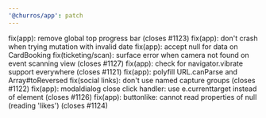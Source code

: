 ```yaml
---
'@churros/app': patch
---
```


fix(app): remove global top progress bar (closes #1123)
fix(app): don't crash when trying mutation with invalid date
fix(app): accept null for data on CardBooking
fix(ticketing/scan): surface error when camera not found on event scanning view (closes #1127)
fix(app): check for navigator.vibrate support everywhere (closes #1121)
fix(app): polyfill URL.canParse and Array#toReversed
fix(social links): don't use named capture groups (closes #1122)
fix(app): modaldialog close click handler: use e.currenttarget instead of element (closes #1126)
fix(app): buttonlike: cannot read properties of null (reading 'likes') (closes #1124)
